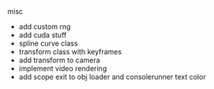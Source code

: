 misc
 - add custom rng
 - add cuda stuff
 - spline curve class
 - transform class with keyframes
 - add transform to camera
 - implement video rendering
 - add scope exit to obj loader and consolerunner text color
